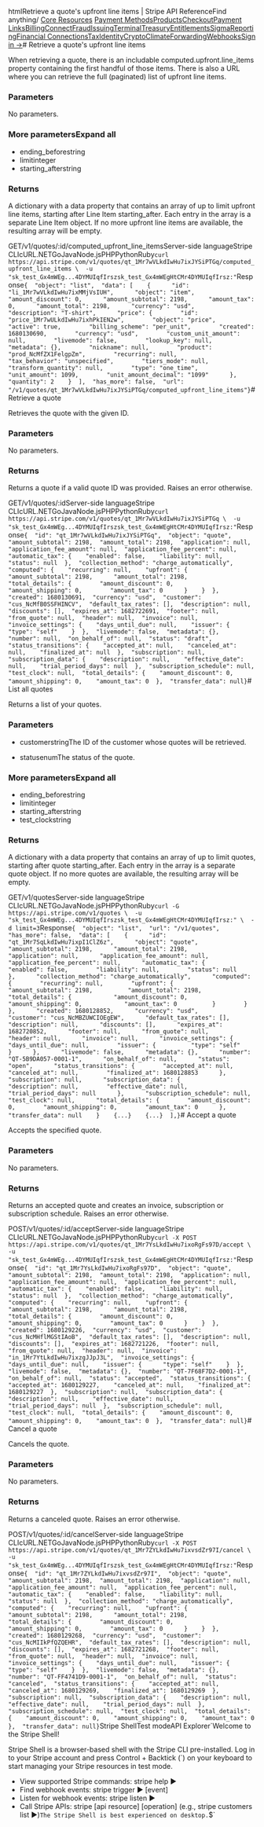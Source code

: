 htmlRetrieve a quote's upfront line items | Stripe API Reference[](/api)Find anything/
[Core Resources](#)
[Payment Methods](#)[Products](#)[Checkout](#)[Payment Links](#)[Billing](#)[Connect](#)[Fraud](#)[Issuing](#)[Terminal](#)[Treasury](#)[Entitlements](#)[Sigma](#)[Reporting](#)[Financial Connections](#)[Tax](#)[Identity](#)[Crypto](#)[Climate](#)[Forwarding](#)[Webhooks](#)[Sign in →](https://dashboard.stripe.com/login)# Retrieve a quote's upfront line items

When retrieving a quote, there is an includable computed.upfront.line_items property containing the first handful of those items. There is also a URL where you can retrieve the full (paginated) list of upfront line items.

### Parameters

No parameters.

### More parametersExpand all

- ending_beforestring
- limitinteger
- starting_afterstring

### Returns

A dictionary with a data property that contains an array of up to limit upfront line items, starting after Line Item starting_after. Each entry in the array is a separate Line Item object. If no more upfront line items are available, the resulting array will be empty.

GET/v1/quotes/:id/computed_upfront_line_itemsServer-side languageStripe CLIcURL.NETGoJavaNode.jsPHPPythonRuby[](#)[](#)`curl https://api.stripe.com/v1/quotes/qt_1Mr7wVLkdIwHu7ixJYSiPTGq/computed_upfront_line_items \  -u "sk_test_Gx4mWEg...4DYMUIqfIrszsk_test_Gx4mWEgHtCMr4DYMUIqfIrsz:"`Response`{  "object": "list",  "data": [    {      "id": "li_1Mr7wVLkdIwHu7ixMMjVsIUH",      "object": "item",      "amount_discount": 0,      "amount_subtotal": 2198,      "amount_tax": 0,      "amount_total": 2198,      "currency": "usd",      "description": "T-shirt",      "price": {        "id": "price_1Mr7wULkdIwHu7ixhPkIEN2w",        "object": "price",        "active": true,        "billing_scheme": "per_unit",        "created": 1680130690,        "currency": "usd",        "custom_unit_amount": null,        "livemode": false,        "lookup_key": null,        "metadata": {},        "nickname": null,        "product": "prod_NcMfZX1FelgpZm",        "recurring": null,        "tax_behavior": "unspecified",        "tiers_mode": null,        "transform_quantity": null,        "type": "one_time",        "unit_amount": 1099,        "unit_amount_decimal": "1099"      },      "quantity": 2    }  ],  "has_more": false,  "url": "/v1/quotes/qt_1Mr7wVLkdIwHu7ixJYSiPTGq/computed_upfront_line_items"}`# Retrieve a quote

Retrieves the quote with the given ID.

### Parameters

No parameters.

### Returns

Returns a quote if a valid quote ID was provided. Raises an error otherwise.

GET/v1/quotes/:idServer-side languageStripe CLIcURL.NETGoJavaNode.jsPHPPythonRuby[](#)[](#)`curl https://api.stripe.com/v1/quotes/qt_1Mr7wVLkdIwHu7ixJYSiPTGq \  -u "sk_test_Gx4mWEg...4DYMUIqfIrszsk_test_Gx4mWEgHtCMr4DYMUIqfIrsz:"`Response`{  "id": "qt_1Mr7wVLkdIwHu7ixJYSiPTGq",  "object": "quote",  "amount_subtotal": 2198,  "amount_total": 2198,  "application": null,  "application_fee_amount": null,  "application_fee_percent": null,  "automatic_tax": {    "enabled": false,    "liability": null,    "status": null  },  "collection_method": "charge_automatically",  "computed": {    "recurring": null,    "upfront": {      "amount_subtotal": 2198,      "amount_total": 2198,      "total_details": {        "amount_discount": 0,        "amount_shipping": 0,        "amount_tax": 0      }    }  },  "created": 1680130691,  "currency": "usd",  "customer": "cus_NcMfB0SSFHINCV",  "default_tax_rates": [],  "description": null,  "discounts": [],  "expires_at": 1682722691,  "footer": null,  "from_quote": null,  "header": null,  "invoice": null,  "invoice_settings": {    "days_until_due": null,    "issuer": {      "type": "self"    }  },  "livemode": false,  "metadata": {},  "number": null,  "on_behalf_of": null,  "status": "draft",  "status_transitions": {    "accepted_at": null,    "canceled_at": null,    "finalized_at": null  },  "subscription": null,  "subscription_data": {    "description": null,    "effective_date": null,    "trial_period_days": null  },  "subscription_schedule": null,  "test_clock": null,  "total_details": {    "amount_discount": 0,    "amount_shipping": 0,    "amount_tax": 0  },  "transfer_data": null}`# List all quotes

Returns a list of your quotes.

### Parameters

- customerstringThe ID of the customer whose quotes will be retrieved.


- statusenumThe status of the quote.



### More parametersExpand all

- ending_beforestring
- limitinteger
- starting_afterstring
- test_clockstring

### Returns

A dictionary with a data property that contains an array of up to limit quotes, starting after quote starting_after. Each entry in the array is a separate quote object. If no more quotes are available, the resulting array will be empty.

GET/v1/quotesServer-side languageStripe CLIcURL.NETGoJavaNode.jsPHPPythonRuby[](#)[](#)`curl -G https://api.stripe.com/v1/quotes \  -u "sk_test_Gx4mWEg...4DYMUIqfIrszsk_test_Gx4mWEgHtCMr4DYMUIqfIrsz:" \  -d limit=3`Response`{  "object": "list",  "url": "/v1/quotes",  "has_more": false,  "data": [    {      "id": "qt_1Mr7SqLkdIwHu7ixpI1ClZ6z",      "object": "quote",      "amount_subtotal": 2198,      "amount_total": 2198,      "application": null,      "application_fee_amount": null,      "application_fee_percent": null,      "automatic_tax": {        "enabled": false,        "liability": null,        "status": null      },      "collection_method": "charge_automatically",      "computed": {        "recurring": null,        "upfront": {          "amount_subtotal": 2198,          "amount_total": 2198,          "total_details": {            "amount_discount": 0,            "amount_shipping": 0,            "amount_tax": 0          }        }      },      "created": 1680128852,      "currency": "usd",      "customer": "cus_NcMBZUWCIOEgEW",      "default_tax_rates": [],      "description": null,      "discounts": [],      "expires_at": 1682720852,      "footer": null,      "from_quote": null,      "header": null,      "invoice": null,      "invoice_settings": {        "days_until_due": null,        "issuer": {          "type": "self"        }      },      "livemode": false,      "metadata": {},      "number": "QT-5B9DA057-0001-1",      "on_behalf_of": null,      "status": "open",      "status_transitions": {        "accepted_at": null,        "canceled_at": null,        "finalized_at": 1680128853      },      "subscription": null,      "subscription_data": {        "description": null,        "effective_date": null,        "trial_period_days": null      },      "subscription_schedule": null,      "test_clock": null,      "total_details": {        "amount_discount": 0,        "amount_shipping": 0,        "amount_tax": 0      },      "transfer_data": null    }    {...}    {...}  ],}`# Accept a quote

Accepts the specified quote.

### Parameters

No parameters.

### Returns

Returns an accepted quote and creates an invoice, subscription or subscription schedule. Raises an error otherwise.

POST/v1/quotes/:id/acceptServer-side languageStripe CLIcURL.NETGoJavaNode.jsPHPPythonRuby[](#)[](#)`curl -X POST https://api.stripe.com/v1/quotes/qt_1Mr7YsLkdIwHu7ixoRgFs97D/accept \  -u "sk_test_Gx4mWEg...4DYMUIqfIrszsk_test_Gx4mWEgHtCMr4DYMUIqfIrsz:"`Response`{  "id": "qt_1Mr7YsLkdIwHu7ixoRgFs97D",  "object": "quote",  "amount_subtotal": 2198,  "amount_total": 2198,  "application": null,  "application_fee_amount": null,  "application_fee_percent": null,  "automatic_tax": {    "enabled": false,    "liability": null,    "status": null  },  "collection_method": "charge_automatically",  "computed": {    "recurring": null,    "upfront": {      "amount_subtotal": 2198,      "amount_total": 2198,      "total_details": {        "amount_discount": 0,        "amount_shipping": 0,        "amount_tax": 0      }    }  },  "created": 1680129226,  "currency": "usd",  "customer": "cus_NcMHflMGStIAoB",  "default_tax_rates": [],  "description": null,  "discounts": [],  "expires_at": 1682721226,  "footer": null,  "from_quote": null,  "header": null,  "invoice": "in_1Mr7YtLkdIwHu7ixzgJJpJ3L",  "invoice_settings": {    "days_until_due": null,    "issuer": {      "type": "self"    }  },  "livemode": false,  "metadata": {},  "number": "QT-7F68F7D2-0001-1",  "on_behalf_of": null,  "status": "accepted",  "status_transitions": {    "accepted_at": 1680129227,    "canceled_at": null,    "finalized_at": 1680129227  },  "subscription": null,  "subscription_data": {    "description": null,    "effective_date": null,    "trial_period_days": null  },  "subscription_schedule": null,  "test_clock": null,  "total_details": {    "amount_discount": 0,    "amount_shipping": 0,    "amount_tax": 0  },  "transfer_data": null}`# Cancel a quote

Cancels the quote.

### Parameters

No parameters.

### Returns

Returns a canceled quote. Raises an error otherwise.

POST/v1/quotes/:id/cancelServer-side languageStripe CLIcURL.NETGoJavaNode.jsPHPPythonRuby[](#)[](#)`curl -X POST https://api.stripe.com/v1/quotes/qt_1Mr7ZYLkdIwHu7ixvsdZr97I/cancel \  -u "sk_test_Gx4mWEg...4DYMUIqfIrszsk_test_Gx4mWEgHtCMr4DYMUIqfIrsz:"`Response`{  "id": "qt_1Mr7ZYLkdIwHu7ixvsdZr97I",  "object": "quote",  "amount_subtotal": 2198,  "amount_total": 2198,  "application": null,  "application_fee_amount": null,  "application_fee_percent": null,  "automatic_tax": {    "enabled": false,    "liability": null,    "status": null  },  "collection_method": "charge_automatically",  "computed": {    "recurring": null,    "upfront": {      "amount_subtotal": 2198,      "amount_total": 2198,      "total_details": {        "amount_discount": 0,        "amount_shipping": 0,        "amount_tax": 0      }    }  },  "created": 1680129268,  "currency": "usd",  "customer": "cus_NcMIIkPfQZQEHR",  "default_tax_rates": [],  "description": null,  "discounts": [],  "expires_at": 1682721268,  "footer": null,  "from_quote": null,  "header": null,  "invoice": null,  "invoice_settings": {    "days_until_due": null,    "issuer": {      "type": "self"    }  },  "livemode": false,  "metadata": {},  "number": "QT-FF4741D9-0001-1",  "on_behalf_of": null,  "status": "canceled",  "status_transitions": {    "accepted_at": null,    "canceled_at": 1680129269,    "finalized_at": 1680129269  },  "subscription": null,  "subscription_data": {    "description": null,    "effective_date": null,    "trial_period_days": null  },  "subscription_schedule": null,  "test_clock": null,  "total_details": {    "amount_discount": 0,    "amount_shipping": 0,    "amount_tax": 0  },  "transfer_data": null}`Stripe ShellTest modeAPI Explorer[](https://stripe.com/docs/stripe-cli#install)`Welcome to the Stripe Shell!

Stripe Shell is a browser-based shell with the Stripe CLI pre-installed. Log in to your
Stripe account and press Control + Backtick (`) on your keyboard to start managing your Stripe
resources in test mode.

- View supported Stripe commands: stripe help ▶️
- Find webhook events: stripe trigger ▶️ [event]
- Listen for webhook events: stripe listen ▶
- Call Stripe APIs: stripe [api resource] [operation] (e.g., stripe customers list ▶️)`The Stripe Shell is best experienced on desktop.`$`